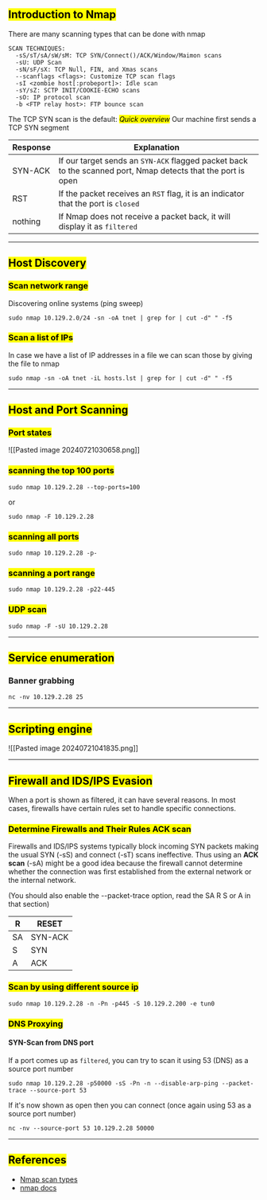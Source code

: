 ## <mark class="hltr-pink">Introduction to Nmap</mark>

There are many scanning types that can be done with nmap
```
SCAN TECHNIQUES:
  -sS/sT/sA/sW/sM: TCP SYN/Connect()/ACK/Window/Maimon scans
  -sU: UDP Scan
  -sN/sF/sX: TCP Null, FIN, and Xmas scans
  --scanflags <flags>: Customize TCP scan flags
  -sI <zombie host[:probeport]>: Idle scan
  -sY/sZ: SCTP INIT/COOKIE-ECHO scans
  -sO: IP protocol scan
  -b <FTP relay host>: FTP bounce scan
```

The TCP SYN scan is the default:
*<mark class="hltr-yellow">Quick overview</mark>* 
Our machine first sends a TCP SYN segment

| Response | Explanation                                                                                                  |
| -------- | ------------------------------------------------------------------------------------------------------------ |
| SYN-ACK  | If our target sends an `SYN-ACK` flagged packet back to the scanned port, Nmap detects that the port is open |
| RST      | If the packet receives an `RST` flag, it is an indicator that the port is `closed`                           |
| nothing  | If Nmap does not receive a packet back, it will display it as `filtered`                                     |

---

## <mark class="hltr-pink">Host Discovery</mark>
### <mark class="hltr-cyan">Scan network range</mark>
Discovering online systems (ping sweep)
```
sudo nmap 10.129.2.0/24 -sn -oA tnet | grep for | cut -d" " -f5
```
### <mark class="hltr-cyan">Scan a list of IPs</mark>
In case we have a list of IP addresses in a file we can scan those by giving the file to nmap
```
sudo nmap -sn -oA tnet -iL hosts.lst | grep for | cut -d" " -f5
```

---

## <mark class="hltr-pink">Host and Port Scanning</mark>
### <mark class="hltr-cyan">Port states</mark>
![[Pasted image 20240721030658.png]]
### <mark class="hltr-cyan">scanning the top 100 ports</mark>

```
sudo nmap 10.129.2.28 --top-ports=100
```
or
```
sudo nmap -F 10.129.2.28
```
### <mark class="hltr-cyan">scanning all ports</mark>
```
sudo nmap 10.129.2.28 -p-
```

### <mark class="hltr-cyan">scanning a port range</mark>
```
sudo nmap 10.129.2.28 -p22-445
```

### <mark class="hltr-cyan">UDP scan</mark>
```
sudo nmap -F -sU 10.129.2.28
```

---

## <mark class="hltr-pink">Service enumeration</mark>
### Banner grabbing
```
nc -nv 10.129.2.28 25
```

---

## <mark class="hltr-pink">Scripting engine</mark>
![[Pasted image 20240721041835.png]]

---

## <mark class="hltr-pink">Firewall and IDS/IPS Evasion</mark>
When a port is shown as filtered, it can have several reasons. In most cases, firewalls have certain rules set to handle specific connections.

### <mark class="hltr-cyan">Determine Firewalls and Their Rules ACK scan</mark>


Firewalls and IDS/IPS systems typically block incoming SYN packets making the usual SYN (-sS) and connect (-sT) scans ineffective.
Thus using an **ACK scan** (-sA) might be a good idea because the firewall cannot determine whether the connection was first established from the external network or the internal network.

(You should also enable the --packet-trace option, read the SA R S or A in that section)

| R   | RESET   |
| --- | ------- |
| SA  | SYN-ACK |
| S   | SYN     |
| A   | ACK     |
### <mark class="hltr-cyan">Scan by using different source ip</mark>
```
sudo nmap 10.129.2.28 -n -Pn -p445 -S 10.129.2.200 -e tun0
```

### <mark class="hltr-cyan">DNS Proxying</mark>
#### SYN-Scan from DNS port
If a port comes up as `filtered`, you can try to scan it using 53 (DNS) as a source port number
```
sudo nmap 10.129.2.28 -p50000 -sS -Pn -n --disable-arp-ping --packet-trace --source-port 53
```

If it's now shown as open then you can connect (once again using 53 as a source port number)
```
nc -nv --source-port 53 10.129.2.28 50000
```

---

## <mark class="hltr-pink">References</mark>
- [Nmap scan types](https://nmap.org/book/man-port-scanning-techniques.html)
- [nmap docs](https://www.nmap.org) 